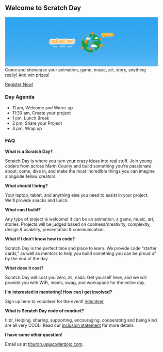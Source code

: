 ## Welcome to Scratch Day
![Image](HeaderPhoto.png)
Come and showcase your animation, game, music, art, story, anything really! And win prizes!

[Register Now!](https://www.eventbrite.com/e/scratch-day-tickets-45458424371)

### Day Agenda
- 11 am, Welcome and Warm-up
- 11:30 am, Create your project
- 1 pm, Lunch Break
- 2 pm, Share your Project
- 4 pm, Wrap up

### FAQ
**What is a Scratch Day?**

Scratch Day is where you turn your crazy ideas into real stuff. Join young coders from across Marin County and build something you're passionate about; come, dive in, and make the most incredible things you can imagine alongside fellow creators.

**What should I bring?**

Your laptop, tablet, and anything else you need to assist in your project. We'll provide snacks and lunch.

**What can I build?**

Any type of project is welcome! It can be an animation, a game, music, art, stories. Projects will be judged based on coolness/creativity, complexity, design & usability, presentation & communication.

**What if I don’t know how to code?**

Scratch Day is the perfect time and place to learn. We provide code “starter cards,” as well as mentors to help you build something you can be proud of by the end of the day.

**What does it cost?**

Scratch Day will cost you zero, zil, nada. Get yourself here, and we will provide you with WiFi, meals, swag, and workspace for the entire day.

**I’m interested in mentoring! How can I get involved?**

Sign up here to volunteer for the event! [Volunteer](https://goo.gl/forms/i4aigXGhsTvqCpnI3)

**What is Scratch Day code of conduct?**

tl:dr, Helping, sharing, supporting, encouraging, cooperating and being kind are all very COOL!
Read our [inclusion statement](http://kata.coderdojo.com/wiki/Inclusion_Statement) for more details.

**I have some other question!**

Email us at tiburon.us@coderdojo.com.
